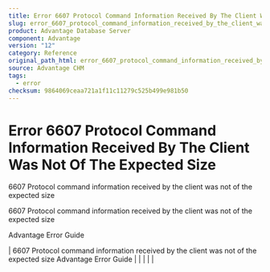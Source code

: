 ```yaml
---
title: Error 6607 Protocol Command Information Received By The Client Was Not Of The Expected Size
slug: error_6607_protocol_command_information_received_by_the_client_was_not_of_the_expected_size
product: Advantage Database Server
component: Advantage
version: "12"
category: Reference
original_path_html: error_6607_protocol_command_information_received_by_the_client_was_not_of_the_expected_size.htm
source: Advantage CHM
tags:
  - error
checksum: 9864069ceaa721a1f11c11279c525b499e981b50
---
```


# Error 6607 Protocol Command Information Received By The Client Was Not Of The Expected Size

6607 Protocol command information received by the client was not of the expected size

6607 Protocol command information received by the client was not of the expected size

Advantage Error Guide

| 6607 Protocol command information received by the client was not of the expected size  Advantage Error Guide |  |  |  |  |

